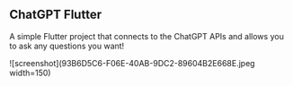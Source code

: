 ## ChatGPT Flutter

A simple Flutter project that connects to the ChatGPT APIs and allows you to ask any questions you want!

![screenshot](93B6D5C6-F06E-40AB-9DC2-89604B2E668E.jpeg width=150)

